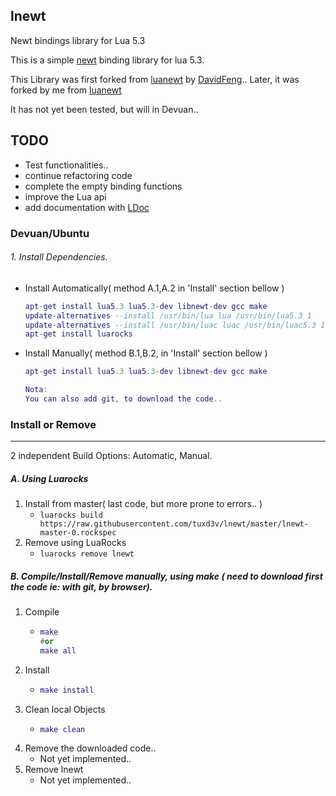lnewt
----
Newt bindings library for Lua 5.3

This is a simple [newt][newt] binding library for lua 5.3.

This Library was first forked from [luanewt][luanewt] by [DavidFeng][1st_fork]..
Later, it was forked by me from [luanewt][luanewt]

It has not yet been tested, but will in Devuan..

## TODO

* Test functionalities..
* continue refactoring code
* complete the empty binding functions
* improve the Lua api
* add documentation with [LDoc][LDoc]

### Devuan/Ubuntu

###### 1. Install Dependencies.
 * Install Automatically( method A.1,A.2 in 'Install' section bellow )
   ```lua
   apt-get install lua5.3 lua5.3-dev libnewt-dev gcc make
   update-alternatives --install /usr/bin/lua lua /usr/bin/lua5.3 1
   update-alternatives --install /usr/bin/luac luac /usr/bin/luac5.3 1
   apt-get install luarocks
   ```
 * Install Manually( method B.1,B.2, in 'Install' section bellow )
   ```lua
   apt-get install lua5.3 lua5.3-dev libnewt-dev gcc make
   
   Nota:
   You can also add git, to download the code..
   ```

### Install or Remove
----
2 independent Build Options: Automatic,  Manual.

##### A. Using Luarocks 
 1. Install from master( last code, but more prone to errors.. )
    * `luarocks build https://raw.githubusercontent.com/tuxd3v/lnewt/master/lnewt-master-0.rockspec`
 2. Remove using LuaRocks
    * `luarocks remove lnewt`

##### B. Compile/Install/Remove manually, using make ( need to download first the code ie: with git, by browser).
 1. Compile
    *  ```lua
       make
       #or
       make all
       ```
 2. Install
    * ```lua
      make install
      ```
 3. Clean local Objects
    * ```lua
      make clean
      ```
 4. Remove the downloaded code..
    * Not yet implemented..
 5. Remove lnewt
    * Not yet implemented..


[newt]: https://en.wikipedia.org/wiki/Newt_(programming_library)
[luanewt]: https://github.com/SnarkyClark/luanewt
[1st_fork]: https://github.com/DavidFeng/lnewt
[LDoc]: https://github.com/stevedonovan/LDoc
